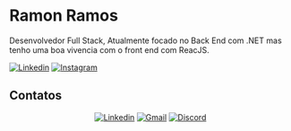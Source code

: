 
# Ramon Ramos 

Desenvolvedor Full Stack, Atualmente focado no Back End com .NET mas tenho uma boa vivencia com o front end com ReacJS.

[![Linkedin](https://img.shields.io/badge/LinkedIn-0077B5?style=for-the-badge&logo=linkedin&logoColor=white)](https://www.linkedin.com/in/rhamudi/)
[![Instagram](https://img.shields.io/badge/Instagram-E4405F?style=for-the-badge&logo=instagram&logoColor=white)](https://www.instagram.com/ramonn_rr/)

## Contatos
<div align="center">

<a href="https://www.linkedin.com/in/rhamudi/"><img src="https://img.shields.io/badge/-rhamudi-blue?style=for-the-badge&logo=Linkedin&logoColor=white&link=https://www.linkedin.com/in/rhamudi/" alt="Linkedin"/></a>
<a href="mailto:ramonramos.silva19@gmail.com"><img src="https://img.shields.io/badge/-ramonramos.silva19@gmail.com-c14438?style=for-the-badge&logo=Gmail&logoColor=white&link=mailto:ramonramos.silva19@gmail.com" alt="Gmail"/></a>
<a href="discord://"><img src="https://img.shields.io/badge/-hamudi5527-%237289DA?style=for-the-badge&logo=Discord&logoColor=white&link=discord://" alt="Discord"/></a>
</div>
